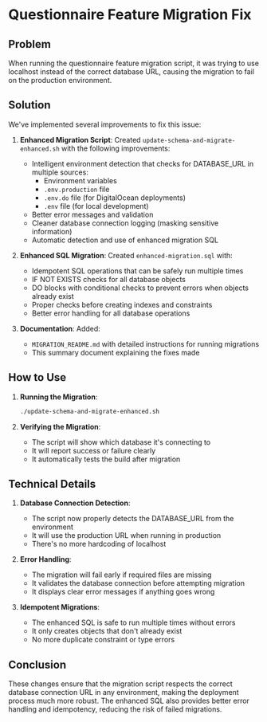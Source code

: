 # Questionnaire Feature Migration Fix

## Problem

When running the questionnaire feature migration script, it was trying to use localhost instead of the correct database URL, causing the migration to fail on the production environment.

## Solution

We've implemented several improvements to fix this issue:

1. **Enhanced Migration Script**: Created `update-schema-and-migrate-enhanced.sh` with the following improvements:
   - Intelligent environment detection that checks for DATABASE_URL in multiple sources:
     - Environment variables
     - `.env.production` file
     - `.env.do` file (for DigitalOcean deployments)
     - `.env` file (for local development)
   - Better error messages and validation
   - Cleaner database connection logging (masking sensitive information)
   - Automatic detection and use of enhanced migration SQL

2. **Enhanced SQL Migration**: Created `enhanced-migration.sql` with:
   - Idempotent SQL operations that can be safely run multiple times
   - IF NOT EXISTS checks for all database objects
   - DO blocks with conditional checks to prevent errors when objects already exist
   - Proper checks before creating indexes and constraints
   - Better error handling for all database operations

3. **Documentation**: Added:
   - `MIGRATION_README.md` with detailed instructions for running migrations
   - This summary document explaining the fixes made

## How to Use

1. **Running the Migration**:
   ```bash
   ./update-schema-and-migrate-enhanced.sh
   ```

2. **Verifying the Migration**:
   - The script will show which database it's connecting to
   - It will report success or failure clearly
   - It automatically tests the build after migration

## Technical Details

1. **Database Connection Detection**:
   - The script now properly detects the DATABASE_URL from the environment
   - It will use the production URL when running in production
   - There's no more hardcoding of localhost

2. **Error Handling**:
   - The migration will fail early if required files are missing
   - It validates the database connection before attempting migration
   - It displays clear error messages if anything goes wrong

3. **Idempotent Migrations**:
   - The enhanced SQL is safe to run multiple times without errors
   - It only creates objects that don't already exist
   - No more duplicate constraint or type errors

## Conclusion

These changes ensure that the migration script respects the correct database connection URL in any environment, making the deployment process much more robust. The enhanced SQL also provides better error handling and idempotency, reducing the risk of failed migrations.